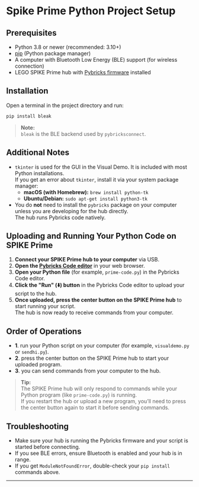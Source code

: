 # Spike Prime Python Project Setup

## Prerequisites

- Python 3.8 or newer (recommended: 3.10+)
- [pip](https://pip.pypa.io/en/stable/installation/) (Python package manager)
- A computer with Bluetooth Low Energy (BLE) support (for wireless connection)
- LEGO SPIKE Prime hub with [Pybricks firmware](https://pybricks.com/learn/getting-started/install-pybricks/) installed

## Installation

Open a terminal in the project directory and run:

```sh
pip install bleak
```

> **Note:**  
> `bleak` is the BLE backend used by `pybricksconnect`.

## Additional Notes

- `tkinter` is used for the GUI in the Visual Demo. It is included with most Python installations.  
  If you get an error about `tkinter`, install it via your system package manager:
  - **macOS (with Homebrew):** `brew install python-tk`
  - **Ubuntu/Debian:** `sudo apt-get install python3-tk`
- You do **not** need to install the `pybricks` package on your computer unless you are developing for the hub directly.  
  The hub runs Pybricks code natively.

## Uploading and Running Your Python Code on SPIKE Prime

1. **Connect your SPIKE Prime hub to your computer** via USB.
2. **Open the [Pybricks Code editor](https://code.pybricks.com/)** in your web browser.
3. **Open your Python file** (for example, `prime-code.py`) in the Pybricks Code editor.
4. **Click the "Run" (⬇️) button** in the Pybricks Code editor to upload your script to the hub.
5. **Once uploaded, press the center button on the SPIKE Prime hub** to start running your script.  
   The hub is now ready to receive commands from your computer.

## Order of Operations

- **1**. run your Python script on your computer (for example, `visualdemo.py` or `sendhi.py`).
- **2**. press the center button on the SPIKE Prime hub to start your uploaded program.
- **3**. you can send commands from your computer to the hub.

> **Tip:**  
> The SPIKE Prime hub will only respond to commands while your Python program (like `prime-code.py`) is running.  
> If you restart the hub or upload a new program, you’ll need to press the center button again to start it before sending commands.

## Troubleshooting

- Make sure your hub is running the Pybricks firmware and your script is started before connecting.
- If you see BLE errors, ensure Bluetooth is enabled and your hub is in range.
- If you get `ModuleNotFoundError`, double-check your `pip install` commands above.

---
